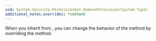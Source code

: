 ```yaml
---
uid: System.Security.PermissionSet.RemovePermission(System.Type)
additional_notes.overrides: *content
---
```


<p>When you inherit from <xref href="System.Security.PermissionSet"></xref>, you can change the behavior of the <xref href="System.Security.PermissionSet.RemovePermission(System.Type)"></xref> method by overriding the <xref href="System.Security.PermissionSet.RemovePermissionImpl(System.Type)"></xref> method.</p>


